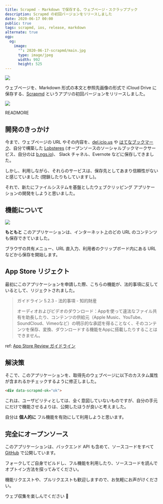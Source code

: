 ```yaml
---
title: Scrapmd - Markdown で保存する、ウェブページ・スクラップブック
description: Scrapmd の初回バージョンをリリースしました
date: 2020-06-17 00:00
public: true
tags: scrapmd, ios, release, markdown
alternate: true
ogp:
  og:
    image:
      "": 2020-06-17-scrapmd/main.jpg
      type: image/jpeg
      width: 992
      height: 525
---
```


![](2020-06-17-scrapmd/main.jpg)


ウェブページを、Markdown 形式の本文と参照先画像の形式で iCloud Drive に保存する、[Scrapmd] というアプリの初回バージョンをリリースしました。

[![](images/appstore.svg)][appstore]

READMORE

## 開発のきっかけ

今まで、ウェブページの URL やその内容を、[del.icio.us] や [はてなブックマーク]、自分で構築した [Lobsteres] \(オープンソースのソーシャルブックマークサービス、自分のは [b.ngs.io])、 Slack チャネル、Evernote などに保存してきました。

しかし、利用しながら、それらのサービスは、保存先としてあまり信頼性がないと感じていました (閉鎖したりもしていますし)。

それで、新たにファイルシステムを基盤としたウェブクリッピング アプリケーションの開発をしようと思いました。

## 機能について

![](2020-06-17-scrapmd/screen.gif)

**もともと** このアプリケーションは、インターネット上のどの URL のコンテンツも保存できていました。

ブラウザの共有メニュー、URL 直入力、利用者のクリップボード内にある URL などから保存を開始します。

## App Store リジェクト

最初にこのアプリケーションを申請した際、こちらの機能が、法的事項に反しているとして、リジェクトされました。

> ガイドライン 5.2.3 - 法的事項 - 知的財産
>
> オーディオおよびビデオのダウンロード：Appを使って違法なファイル共有を助長したり、コンテンツの供給元（Apple Music、YouTube、SoundCloud、Vimeoなど）の明示的な承認を得ることなく、そのコンテンツを保存、変換、ダウンロードする機能をAppに搭載したりすることはできません。

ref: [App Store Review ガイドライン]

## 解決策

そこで、このアプリケーションを、取得先のウェブページに以下のカスタム属性が含まれるかチェックするように修正しました。

```html
<div data-scrapmd-ok="ok">
```

これは、ユーザビリティとしては、全く意図していないものですが、自分の手元にだけで機能させるよりは、公開したほうが良いと考えました。

自分は **個人的に** フル機能を有効にして利用しようと思います。

## 完全にオープンソース

このアプリケーションは、バックエンド API も含めて、ソースコードをすべて [GitHub] で公開しています。

フォークしてご自身でビルドし、フル機能を利用したり、ソースコードを読んでオプトイン方法を探ってみてください。

機能リクエストや、プルリクエストも歓迎しますので、お気軽にお声がけください。

ウェブ収集を楽しんでください 🍢

[Scrapmd]: https://scrapmd.app/ja/
[GitHub]: https://github.com/scrapmd
[appstore]: https://apps.apple.com/app/id1517295689
[del.icio.us]: https://en.wikipedia.org/wiki/Delicious_(website)
[はてなブックマーク]: https://b.hatena.ne.jp/
[Lobsteres]: https://lobste.rs/
[b.ngs.io]: http://b.ngs.io/
[App Store Review ガイドライン]: https://developer.apple.com/jp/app-store/review/guidelines/#5.2.3
